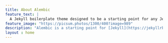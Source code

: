 ```yaml
---
title: About Alembic
feature_text: |
  A Jekyll boilerplate theme designed to be a starting point for any Jekyll website
feature_image: "https://picsum.photos/1300/400?image=989"
description: "Alembic is a starting point for [Jekyll](https://jekyllrb.com/) projects. Rather than starting from scratch, this boilerplate is designed to get the ball rolling immediately. Install it, configure it, tweak it, push it."
layout : home
---
```


